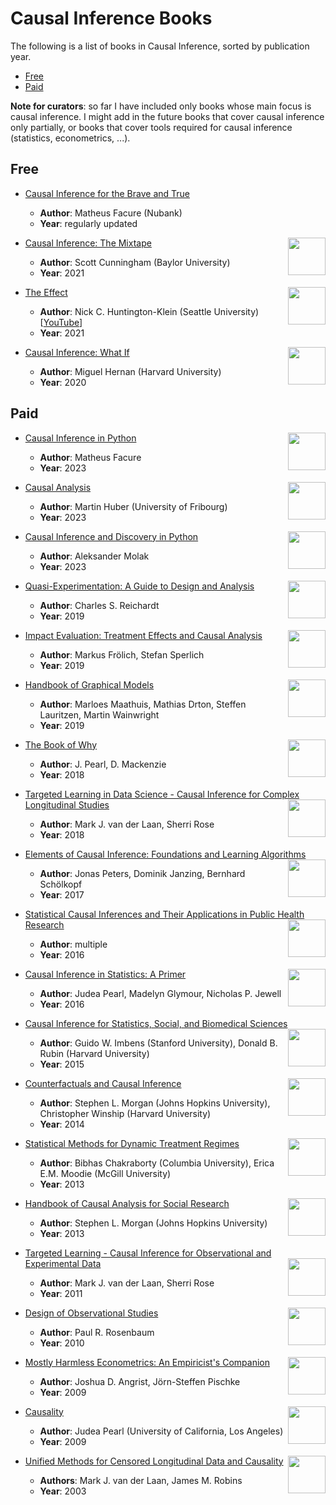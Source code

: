 # Causal Inference Books

The following is a list of books in Causal Inference, sorted by publication year.

- [Free](#free)
- [Paid](#paid)

**Note for curators**: so far I have included only books whose main focus is causal inference. I might add in the future books that cover causal inference only partially, or books that cover tools required for causal inference (statistics, econometrics, ...).

## Free

- [Causal Inference for the Brave and True](https://matheusfacure.github.io/python-causality-handbook/landing-page.html)
  - **Author**: Matheus Facure (Nubank)
  - **Year**: regularly updated

- [Causal Inference: The Mixtape <img align="right" width="60" src="img/books/causal_inference_the_mixtape.jpeg">](https://mixtape.scunning.com/)
    - **Author**: Scott Cunningham (Baylor University)
    - **Year**: 2021

- [The Effect <img align="right" width="60" src="img/books/the_effect.png">](https://theeffectbook.net/)
  - **Author**: Nick C. Huntington-Klein (Seattle University) [[YouTube](https://www.youtube.com/playlist?list=PLcTBLulJV_AK1hKtnO0-kYrU0D09K-kj8)]
  - **Year**: 2021

- [Causal Inference: What If <img align="right" width="60" src="img/books/what_if.jpeg">](https://www.hsph.harvard.edu/miguel-hernan/causal-inference-book/)
  - **Author**: Miguel Hernan (Harvard University)
  - **Year**: 2020

## Paid

- [Causal Inference in Python <img align="right" width="60" src="img/books/causal_inference_python.jpg">](https://www.oreilly.com/library/view/causal-inference-in/9781098140243/)
  - **Author**: Matheus Facure
  - **Year**: 2023

- [Causal Analysis <img align="right" width="60" src="img/books/causal_analysis.png">](https://mitpress.mit.edu/9780262545914/causal-analysis/)
  - **Author**:  Martin Huber (University of Fribourg)
  - **Year**: 2023

- [Causal Inference and Discovery in Python <img align="right" width="60" src="img/books/causal_inference_discovery_python.jpg">](https://www.packtpub.com/product/causal-inference-and-discovery-in-python/9781804612989)
  - **Author**: Aleksander Molak
  - **Year**: 2023
 
- [Quasi-Experimentation: A Guide to Design and Analysis <img align="right" width="60" src="img/books/quasi_experimentation.jpeg">](https://www.guilford.com/books/Quasi-Experimentation/Charles-Reichardt/9781462540204)
  - **Author**: Charles S. Reichardt
  - **Year**: 2019
 
- [Impact Evaluation: Treatment Effects and Causal Analysis <img align="right" width="60" src="img/books/impact_evaluation.png">](https://www.cambridge.org/ch/universitypress/subjects/economics/econometrics-statistics-and-mathematical-economics/impact-evaluation-treatment-effects-and-causal-analysis?format=AR&isbn=9781108617772)
  - **Author**: Markus Frölich, Stefan Sperlich
  - **Year**: 2019
 
- [Handbook of Graphical Models <img align="right" width="60" src="img/books/handbook_graphical_models.png">](https://www.routledge.com/Handbook-of-Graphical-Models/Maathuis-Drton-Lauritzen-Wainwright/p/book/9780367732608)
  - **Author**: Marloes Maathuis, Mathias Drton, Steffen Lauritzen, Martin Wainwright
  - **Year**: 2019
 
- [The Book of Why <img align="right" width="60" src="img/books/book_of_why.jpeg">](http://bayes.cs.ucla.edu/WHY/)
  - **Author**: J. Pearl, D. Mackenzie
  - **Year**: 2018

- [Targeted Learning in Data Science - Causal Inference for Complex Longitudinal Studies <img align="right" width="60" src="img/books/targeted_learning_data_science.png">](https://link.springer.com/book/10.1007/978-3-319-65304-4)
  - **Author**: Mark J. van der Laan, Sherri Rose
  - **Year**: 2018

- [Elements of Causal Inference: Foundations and Learning Algorithms <img align="right" width="60" src="img/books/elements_of_causal_inference.jpeg">](https://mitpress.mit.edu/9780262037310/elements-of-causal-inference/)
  - **Author**: Jonas Peters, Dominik Janzing, Bernhard Schölkopf
  - **Year**: 2017

- [Statistical Causal Inferences and Their Applications in Public Health Research <img align="right" width="60" src="img/books/statistical_causal_inferences.png">](https://link.springer.com/chapter/10.1007/978-3-319-41259-7_8)
  - **Author**: multiple
  - **Year**: 2016

- [Causal Inference in Statistics: A Primer <img align="right" width="60" src="img/books/causal_inference_statistics.jpg">](https://www.wiley.com/en-us/Causal+Inference+in+Statistics%3A+A+Primer-p-9781119186847)
  - **Author**: Judea Pearl, Madelyn Glymour, Nicholas P. Jewell
  - **Year**: 2016

- [Causal Inference for Statistics, Social, and Biomedical Sciences <img align="right" width="60" src="img/books/causal_inference_statistics_social_biomedical_sciences.jpeg">](https://www.cambridge.org/core/books/causal-inference-for-statistics-social-and-biomedical-sciences/71126BE90C58F1A431FE9B2DD07938AB)
  - **Author**: Guido W. Imbens (Stanford University), Donald B. Rubin (Harvard University)
  - **Year**: 2015

- [Counterfactuals and Causal Inference <img align="right" width="60" src="img/books/counterfactuals_causal_inference.jpg">](https://www.cambridge.org/core/books/counterfactuals-and-causal-inference/5CC81E6DF63C5E5A8B88F79D45E1D1B7)
  - **Author**: Stephen L. Morgan (Johns Hopkins University), Christopher Winship (Harvard University)
  - **Year**: 2014

- [Statistical Methods for Dynamic Treatment Regimes <img align="right" width="60" src="img/books/statistical_methods_dynamic_treatment_regimes.png">](https://link.springer.com/book/10.1007/978-94-007-6094-37)
  - **Author**: Bibhas Chakraborty (Columbia University), Erica E.M. Moodie (McGill University)
  - **Year**: 2013

- [Handbook of Causal Analysis for Social Research <img align="right" width="60" src="img/books/handbook_causal_analysis.png">](https://link.springer.com/book/10.1007/978-94-007-6094-37)
  - **Author**: Stephen L. Morgan (Johns Hopkins University)
  - **Year**: 2013

- [Targeted Learning - Causal Inference for Observational and Experimental Data <img align="right" width="60" src="img/books/targeted_learning.png">](https://link.springer.com/book/10.1007/978-1-4419-9782-1)
  - **Author**: Mark J. van der Laan, Sherri Rose
  - **Year**: 2011

- [Design of Observational Studies <img align="right" width="60" src="img/books/design_observational_studies.jpeg">](https://link.springer.com/book/10.1007/978-1-4419-1213-8)
  - **Author**: Paul R. Rosenbaum
  - **Year**: 2010 

- [Mostly Harmless Econometrics: An Empiricist's Companion <img align="right" width="60" src="img/books/mostly_harmless_econometrics.jpeg">](https://press.princeton.edu/books/paperback/9780691120355/mostly-harmless-econometrics)
  - **Author**: Joshua D. Angrist, Jörn-Steffen Pischke
  - **Year**: 2009

- [Causality <img align="right" width="60" src="img/books/causality.jpeg">](https://www.cambridge.org/core/books/causality/B0046844FAE10CBF274D4ACBDAEB5F5B)
  - **Author**: Judea Pearl (University of California, Los Angeles)
  - **Year**: 2009

- [Unified Methods for Censored Longitudinal Data and Causality <img align="right" width="60" src="img/books/unified_methods.png">](https://link.springer.com/book/10.1007/978-0-387-21700-0)
  - **Authors**: Mark J. van der Laan, James M. Robins   
  - **Year**: 2003

